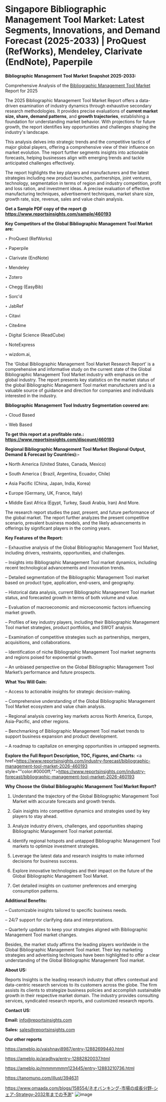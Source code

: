 # Singapore Bibliographic Management Tool Market: Latest Segments, Innovations, and Demand Forecast (2025-2033) | ProQuest (RefWorks), Mendeley, Clarivate (EndNote), Paperpile

<strong>Bibliographic Management Tool Market Snapshot 2025-2033:</strong>

Comprehensive Analysis of the <a href=https://www.reportsinsights.com/sample/460193>Bibliographic Management Tool Market</a> Report for 2025

The 2025 Bibliographic Management Tool Market Report offers a data-driven examination of industry dynamics through exhaustive secondary research methodologies. It provides precise evaluations of <strong>current market size, share, demand patterns</strong>, and <strong>growth trajectories</strong>, establishing a foundation for understanding market behavior. With projections for future growth, the report identifies key opportunities and challenges shaping the industry's landscape.

This analysis delves into strategic trends and the competitive tactics of major global players, offering a comprehensive view of their influence on market evolution. The report further segments insights into actionable forecasts, helping businesses align with emerging trends and tackle anticipated challenges effectively.

The report highlights the key players and manufacturers and the latest strategies including new product launches, partnerships, joint ventures, technology, segmentation in terms of region and industry competition, profit and loss ration, and investment ideas. A precise evaluation of effective manufacturing techniques, advertisement techniques, market share size, growth rate, size, revenue, sales and value chain analysis.

<strong>Get a Sample PDF copy of the report @ <a href=https://www.reportsinsights.com/sample/460193 style=color:#0000ff;>https://www.reportsinsights.com/sample/460193</a></strong>

<strong>Key Competitors of the Global Bibliographic Management Tool Market are:</strong>

‣ ProQuest (RefWorks)

‣ Paperpile

‣ Clarivate (EndNote)

‣ Mendeley

‣ Zotero

‣ Chegg (EasyBib)

‣ Sorc'd

‣ JabRef

‣ Citavi

‣ Cite4me

‣ Digital Science (ReadCube)

‣ NoteExpress

‣ wizdom.ai,

The ‘Global Bibliographic Management Tool Market Research Report’ is a comprehensive and informative study on the current state of the Global Bibliographic Management Tool Market industry with emphasis on the global industry. The report presents key statistics on the market status of the global Bibliographic Management Tool market manufacturers and is a valuable source of guidance and direction for companies and individuals interested in the industry.

<strong>Bibliographic Management Tool Industry Segmentation covered are:</strong>

‣ Cloud Based

‣ Web Based

<strong>To get this report at a profitable rate.: <a href=https://www.reportsinsights.com/discount/460193 style=color:#0000ff;>https://www.reportsinsights.com/discount/460193</a></strong>

<strong>Regional Bibliographic Management Tool Market (Regional Output, Demand &amp; Forecast by Countries):-</strong>

• North America (United States, Canada, Mexico)

• South America ( Brazil, Argentina, Ecuador, Chile)

• Asia Pacific (China, Japan, India, Korea)

• Europe (Germany, UK, France, Italy)

• Middle East Africa (Egypt, Turkey, Saudi Arabia, Iran) And More.

The research report studies the past, present, and future performance of the global market. The report further analyzes the present competitive scenario, prevalent business models, and the likely advancements in offerings by significant players in the coming years.

<strong>Key Features of the Report:</strong>

– Exhaustive analysis of the Global Bibliographic Management Tool Market, including drivers, restraints, opportunities, and challenges.

– Insights into Bibliographic Management Tool market dynamics, including recent technological advancements and innovation trends.

– Detailed segmentation of the Bibliographic Management Tool market based on product type, application, end-users, and geography.

– Historical data analysis, current Bibliographic Management Tool market status, and forecasted growth in terms of both volume and value.

– Evaluation of macroeconomic and microeconomic factors influencing market growth.

– Profiles of key industry players, including their Bibliographic Management Tool market strategies, product portfolios, and SWOT analysis.

– Examination of competitive strategies such as partnerships, mergers, acquisitions, and collaborations.

– Identification of niche Bibliographic Management Tool market segments and regions poised for exponential growth.

– An unbiased perspective on the Global Bibliographic Management Tool Market’s performance and future prospects.

<strong>What You Will Gain:</strong>

– Access to actionable insights for strategic decision-making.

– Comprehensive understanding of the Global Bibliographic Management Tool Market ecosystem and value chain analysis.

– Regional analysis covering key markets across North America, Europe, Asia-Pacific, and other regions.

– Benchmarking of Bibliographic Management Tool market trends to support business expansion and product development.

– A roadmap to capitalize on emerging opportunities in untapped segments.

<strong>Explore the Full Report Description, TOC, Figures, and Charts:</strong>
<a href=https://www.reportsinsights.com/industry-forecast/bibliographic-management-tool-market-2026-460193 style=""color:#0000ff;"">https://www.reportsinsights.com/industry-forecast/bibliographic-management-tool-market-2026-460193</a>

<strong>Why Choose the Global Bibliographic Management Tool Market Report?</strong>

1. Understand the trajectory of the Global Bibliographic Management Tool Market with accurate forecasts and growth trends.

2. Gain insights into competitive dynamics and strategies used by key players to stay ahead.

3. Analyze industry drivers, challenges, and opportunities shaping Bibliographic Management Tool market potential.

4. Identify regional hotspots and untapped Bibliographic Management Tool markets to optimize investment strategies.

5. Leverage the latest data and research insights to make informed decisions for business success.

6. Explore innovative technologies and their impact on the future of the Global Bibliographic Management Tool Market.

7. Get detailed insights on customer preferences and emerging consumption patterns.

<strong>Additional Benefits:</strong>

– Customizable insights tailored to specific business needs.

– 24/7 support for clarifying data and interpretations.

– Quarterly updates to keep your strategies aligned with Bibliographic Management Tool market changes.

Besides, the market study affirms the leading players worldwide in the Global Bibliographic Management Tool market. Their key marketing strategies and advertising techniques have been highlighted to offer a clear understanding of the Global Bibliographic Management Tool market.

<strong><strong>About US</strong>:</strong>

Reports Insights is the leading research industry that offers contextual and data-centric research services to its customers across the globe. The firm assists its clients to strategize business policies and accomplish sustainable growth in their respective market domain. The industry provides consulting services, syndicated research reports, and customized research reports.

<strong>Contact US:</strong>

<p class=><b>Email:</b> <a href=mailto:info@reportsinsights.com>info@reportsinsights.com</a></p>
<p class=><b>Sales:</b> <a href=mailto:sales@reportsinsights.com>sales@reportsinsights.com</a></p>

<strong>Our other reports</strong>

<a href=https://ameblo.jp/vaishnavi8987/entry-12882699440.html>https://ameblo.jp/vaishnavi8987/entry-12882699440.html</a>

<a href=https://ameblo.jp/aradhya/entry-12882820037.html>https://ameblo.jp/aradhya/entry-12882820037.html</a>

<a href=https://ameblo.jp/mmmmmmm123445/entry-12883210736.html>https://ameblo.jp/mmmmmmm123445/entry-12883210736.html</a>

<a href=https://tanomuno.com/illust/394631>https://tanomuno.com/illust/394631</a>

<a href=https://www.omaada.com/blogs/158554/ネオバンキング-市場の成長分野-シェア-Strategy-2032年までの予測>https://www.omaada.com/blogs/158554/ネオバンキング-市場の成長分野-シェア-Strategy-2032年までの予測</a>"
![image](https://github.com/user-attachments/assets/1a9349f6-04ff-47f5-a88c-467ffaa66987)
